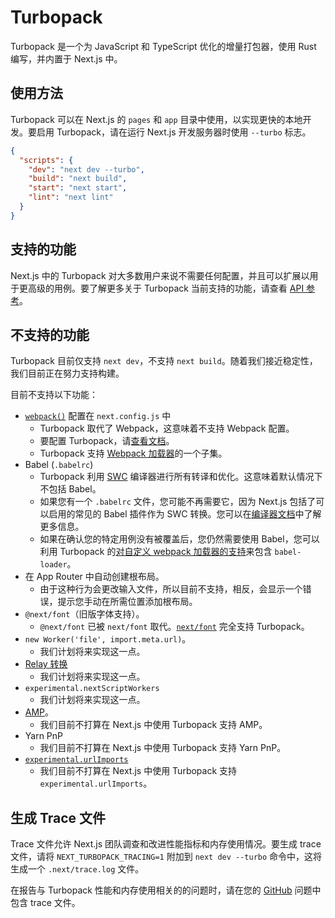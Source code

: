 # Turbopack

Turbopack 是一个为 JavaScript 和 TypeScript 优化的增量打包器，使用 Rust 编写，并内置于 Next.js 中。

## 使用方法

Turbopack 可以在 Next.js 的 `pages` 和 `app` 目录中使用，以实现更快的本地开发。要启用 Turbopack，请在运行 Next.js 开发服务器时使用 `--turbo` 标志。

```json filename="package.json" highlight={3}
{
  "scripts": {
    "dev": "next dev --turbo",
    "build": "next build",
    "start": "next start",
    "lint": "next lint"
  }
}
```

## 支持的功能

Next.js 中的 Turbopack 对大多数用户来说不需要任何配置，并且可以扩展以用于更高级的用例。要了解更多关于 Turbopack 当前支持的功能，请查看 [API 参考](/docs/app/api-reference/next-config-js/turbo)。

## 不支持的功能

Turbopack 目前仅支持 `next dev`，不支持 `next build`。随着我们接近稳定性，我们目前正在努力支持构建。

目前不支持以下功能：

- [`webpack()`](/docs/app/api-reference/next-config-js/webpack) 配置在 `next.config.js` 中
  - Turbopack 取代了 Webpack，这意味着不支持 Webpack 配置。
  - 要配置 Turbopack，请[查看文档](/docs/app/api-reference/next-config-js/turbo)。
  - Turbopack 支持 [Webpack 加载器](/docs/app/api-reference/next-config-js/turbo#webpack-loaders)的一个子集。
- Babel (`.babelrc`)
  - Turbopack 利用 [SWC](/docs/architecture/nextjs-compiler#why-swc) 编译器进行所有转译和优化。这意味着默认情况下不包括 Babel。
  - 如果您有一个 `.babelrc` 文件，您可能不再需要它，因为 Next.js 包括了可以启用的常见的 Babel 插件作为 SWC 转换。您可以在[编译器文档](docs/architecture/nextjs-compiler#supported-features)中了解更多信息。
  - 如果在确认您的特定用例没有被覆盖后，您仍然需要使用 Babel，您可以利用 Turbopack 的[对自定义 webpack 加载器的支持](/docs/app/api-reference/next-config-js/turbo#webpack-loaders)来包含 `babel-loader`。
- 在 App Router 中自动创建根布局。
  - 由于这种行为会更改输入文件，所以目前不支持，相反，会显示一个错误，提示您手动在所需位置添加根布局。
- `@next/font`（旧版字体支持）。
  - `@next/font` 已被 `next/font` 取代。[`next/font`](/docs/app/building-your-application/optimizing/fonts) 完全支持 Turbopack。
- `new Worker('file', import.meta.url)`。
  - 我们计划将来实现这一点。
- [Relay 转换](/docs/architecture/nextjs-compiler#relay)
  - 我们计划将来实现这一点。
- `experimental.nextScriptWorkers`
  - 我们计划将来实现这一点。
- [AMP](/docs/pages/building-your-application/configuring/amp)。
  - 我们目前不打算在 Next.js 中使用 Turbopack 支持 AMP。
- Yarn PnP
  - 我们目前不打算在 Next.js 中使用 Turbopack 支持 Yarn PnP。
- [`experimental.urlImports`](/docs/app/api-reference/next-config-js/urlImports)
  - 我们目前不打算在 Next.js 中使用 Turbopack 支持 `experimental.urlImports`。

## 生成 Trace 文件

Trace 文件允许 Next.js 团队调查和改进性能指标和内存使用情况。要生成 trace 文件，请将 `NEXT_TURBOPACK_TRACING=1` 附加到 `next dev --turbo` 命令中，这将生成一个 `.next/trace.log` 文件。

在报告与 Turbopack 性能和内存使用相关的的问题时，请在您的 [GitHub](https://github.com/vercel/next.js) 问题中包含 trace 文件。